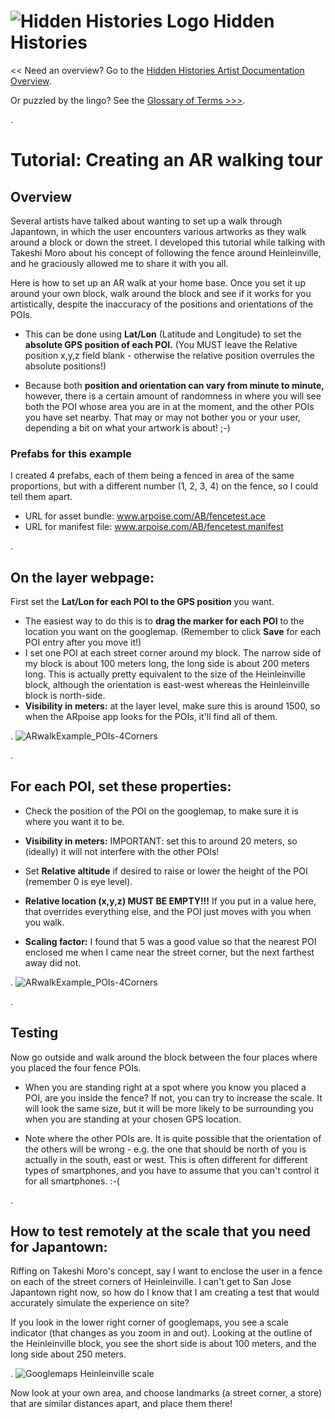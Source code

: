
# ![Hidden Histories Logo](/images/hiddenhistories-logo.png) Hidden Histories 
<< Need an overview? Go to the [Hidden Histories Artist Documentation Overview](http://hiddenhistoriesjtown.org/documentation).

Or puzzled by the lingo? See the [Glossary of Terms >>>](https://github.com/Hidden-Histories/Public-Resources/blob/master/documentation/ARpoiseGlossary.md#-hidden-histories-artists).

.

# Tutorial: Creating an AR walking tour

## Overview

Several artists have talked about wanting to set up a walk through Japantown, in which the user encounters various artworks as they walk around a block or down the street. I developed this tutorial while talking with Takeshi Moro about his concept of following the fence around Heinleinville, and he graciously allowed me to share it with you all.

Here is how to set up an AR walk at your home base. Once you set it up around your own block, walk around the block and see if it works for you artistically, despite the inaccuracy of the positions and orientations of the POIs.

- This can be done using **Lat/Lon** (Latitude and Longitude) to set the **absolute GPS position of each POI.** (You MUST leave the Relative position x,y,z field blank - otherwise the relative position overrules the absolute positions!)

- Because both **position and orientation can vary from minute to minute,** however, there is a certain amount of randomness in where you will see both the POI whose area you are in at the moment, and the other POIs you have set nearby. That may or may not bother you or your user, depending a bit on what your artwork is about! ;-)

### Prefabs for this example
I created 4 prefabs, each of them being a fenced in area of the same proportions, but with a different number (1, 2, 3, 4) on the fence, so I could tell them apart.

- URL for asset bundle: www.arpoise.com/AB/fencetest.ace
- URL for manifest file: www.arpoise.com/AB/fencetest.manifest

.
## On the layer webpage:

First set the **Lat/Lon for each POI to the GPS position** you want.
  - The easiest way to do this is to **drag the marker for each POI** to the location you want on the googlemap. (Remember to click **Save** for each POI entry after you move it!)
  - I set one POI at each street corner around my block. The narrow side of my block is about 100 meters long, the long side is about 200 meters long. This is actually pretty equivalent to the size of the Heinleinville block, although the orientation is east-west whereas the Heinleinville block is north-side.
  - **Visibility in meters:** at the layer level, make sure this is around 1500, so when the ARpoise app looks for the POIs, it'll find all of them.
  
.
![ARwalkExample_POIs-4Corners](images/ARwalkExample_POIs-4Corners.jpg)

.
## For each POI, set these properties:

  - Check the position of the POI on the googlemap, to make sure it is where you want it to be.
  
  - **Visibility in meters:** IMPORTANT: set this to around 20 meters, so (ideally) it will not interfere with the other POIs!
  
  - Set **Relative altitude** if desired to raise or lower the height of the POI (remember 0 is eye level).

  - **Relative location (x,y,z) MUST BE EMPTY!!!** If you put in a value here, that overrides everything else, and the POI just moves with you when you walk.
  
  - **Scaling factor:** I found that 5 was a good value so that the nearest POI enclosed me when I came near the street corner, but the next farthest away did not.

.
![ARwalkExample_POIs-4Corners](images/ARwalkExample_POIproperties.jpg)

.
## Testing

Now go outside and walk around the block between the four places where you placed the four fence POIs.

- When you are standing right at a spot where you know you placed a POI, are you inside the fence? If not, you can try to increase the scale. It will look the same size, but it will be more likely to be surrounding you when you are standing at your chosen GPS location.

- Note where the other POIs are. It is quite possible that the orientation of the others will be wrong - e.g. the one that should be north of you is actually in the south, east or west. This is often different for different types of smartphones, and you have to assume that you can't control it for all smartphones. :-(

.
## How to test remotely at the scale that you need for Japantown:

Riffing on Takeshi Moro's concept, say I want to enclose the user in a fence on each of the street corners of Heinleinville. I can't get to San Jose Japantown right now, so how do I know that I am creating a test that would accurately simulate the experience on site?

If you look in the lower right corner of googlemaps, you see a scale indicator (that changes as you zoom in and out). Looking at the outline of the Heinleinville block, you see the short side is about 100 meters, and the long side about 250 meters.

.
![Googlemaps Heinleinville scale](images/googlemaps_Heinleinville_scale.jpg)

Now look at your own area, and choose landmarks (a street corner, a store) that are similar distances apart, and place them there!

